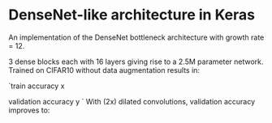 # DenseNet-like architecture in Keras

An implementation of the DenseNet bottleneck architecture with growth rate = 12.

3 dense blocks each with 16 layers giving rise to a 2.5M parameter network. Trained on CIFAR10 without data augmentation results in:

`train accuracy x

validation accuracy y
`
With (2x) dilated convolutions, validation accuracy improves to:
